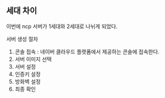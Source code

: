 ## 세대 차이

이번에 ncp 서버가 1세대와 2세대로 나뉘게 되었다.


서버 생성 절차
1. 콘솔 접속 : 네이버 클라우드 플랫폼에서 제공하는 콘솔에 접속한다.
1. 서버 이미지 선택
1. 서버 설정
1. 인증키 설정
1. 방화벽 설정
1. 최종 확인